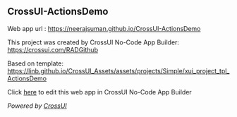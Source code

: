 ## CrossUI-ActionsDemo
Web app url : https://neerajsuman.github.io/CrossUI-ActionsDemo

This project was created by CrossUI No-Code App Builder: https://crossui.com/RADGithub

Based on template: https://linb.github.io/CrossUI_Assets/assets/projects/Simple/xui_project_tpl_ActionsDemo

Click [here](https://crossui.com/RADGithub/#!from=github&owner=neerajsuman&repo=CrossUI-ActionsDemo) to edit this web app in CrossUI No-Code App Builder

<i>Powered by [CrossUI](https://crossui.com)</i>
